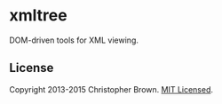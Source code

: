 # xmltree

DOM-driven tools for XML viewing.


## License

Copyright 2013-2015 Christopher Brown. [MIT Licensed](http://chbrown.github.io/licenses/MIT/#2013-2015).
